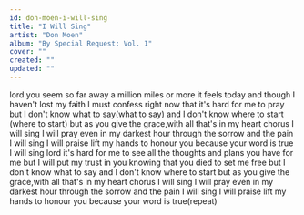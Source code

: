 ```yaml
---
id: don-moen-i-will-sing
title: "I Will Sing"
artist: "Don Moen"
album: "By Special Request: Vol. 1"
cover: ""
created: ""
updated: ""
---
```


lord you seem so far away
a million miles or more it feels today
and though I haven't lost my faith I must confess right now that it's hard for me to pray
but I don't know what to say(what to say)
and I don't know where to start (where to start)
but as you give the grace,with all that's in my heart
chorus
I will sing
I will pray
even in my darkest hour
through the sorrow and the pain
I will sing
I will praise
lift my hands to honour you
because your word is true
I will sing
lord it's hard for me to see all the thoughts and plans you have for me
but I will put my trust in you knowing that you  died to set me free
but I don't know what to say
and I don't know where to start
but as you give the grace,with all that's in my heart
chorus
I will sing
I will pray
even in my darkest hour
through the sorrow and the pain
I will sing
I will praise
lift my hands to honour you
because your word is true(repeat)